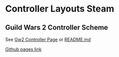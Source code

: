 # Controller Layouts Steam

## Guild Wars 2 Controller Scheme

See [Gw2 Controller Page](gw2) or [README.md](xbox-one/Guild%20Wars%202%20%5B1284210%5D/README.md)

[Github pages link](https://jrosco.github.io/controller-layouts-steam/gw2)
